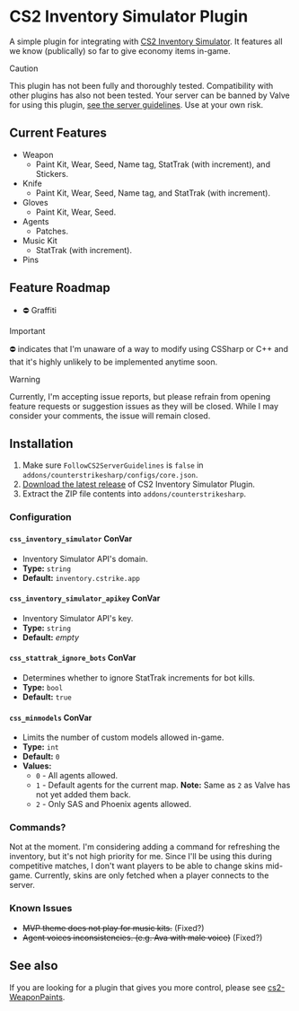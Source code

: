 # CS2 Inventory Simulator Plugin

A simple plugin for integrating with [CS2 Inventory Simulator](https://inventory.cstrike.app). It features all we know (publically) so far to give economy items in-game.

> [!CAUTION]
> This plugin has not been fully and thoroughly tested. Compatibility with other plugins has also not been tested. Your server can be banned by Valve for using this plugin, [see the server guidelines](https://blog.counter-strike.net/index.php/server_guidelines). Use at your own risk.

## Current Features

- Weapon
  - Paint Kit, Wear, Seed, Name tag, StatTrak (with increment), and Stickers.
- Knife
  - Paint Kit, Wear, Seed, Name tag, and StatTrak (with increment).
- Gloves
  - Paint Kit, Wear, Seed.
- Agents
  - Patches.
- Music Kit
  - StatTrak (with increment). 
- Pins

## Feature Roadmap

- ⛔ Graffiti

> [!IMPORTANT]  
> ⛔ indicates that I'm unaware of a way to modify using CSSharp or C++ and that it's highly unlikely to be implemented anytime soon.

> [!WARNING]  
> Currently, I'm accepting issue reports, but please refrain from opening feature requests or suggestion issues as they will be closed. While I may consider your comments, the issue will remain closed.

## Installation

1. Make sure `FollowCS2ServerGuidelines` is `false` in `addons/counterstrikesharp/configs/core.json`.
2. [Download the latest release](https://github.com/ianlucas/cs2-inventory-simulator-plugin/releases) of CS2 Inventory Simulator Plugin.
3. Extract the ZIP file contents into `addons/counterstrikesharp`.

### Configuration

#### `css_inventory_simulator` ConVar

* Inventory Simulator API's domain.
* **Type:** `string`
* **Default:** `inventory.cstrike.app`

#### `css_inventory_simulator_apikey` ConVar

* Inventory Simulator API's key.
* **Type:** `string`
* **Default:** _empty_

#### `css_stattrak_ignore_bots` ConVar

* Determines whether to ignore StatTrak increments for bot kills.
* **Type:** `bool`
* **Default:** `true`

#### `css_minmodels` ConVar

* Limits the number of custom models allowed in-game.
* **Type:** `int`
* **Default:** `0`
* **Values:**
	- `0` - All agents allowed.
	- `1` - Default agents for the current map. **Note:** Same as `2` as Valve has not yet added them back.
	- `2` - Only SAS and Phoenix agents allowed.

### Commands?

Not at the moment. I'm considering adding a command for refreshing the inventory, but it's not high priority for me. Since I'll be using this during competitive matches, I don't want players to be able to change skins mid-game. Currently, skins are only fetched when a player connects to the server.

### Known Issues

* ~~MVP theme does not play for music kits.~~ (Fixed?)
* ~~Agent voices inconsistencies. (e.g. Ava with male voice)~~ (Fixed?)

## See also

If you are looking for a plugin that gives you more control, please see [cs2-WeaponPaints](https://github.com/Nereziel/cs2-WeaponPaints).
